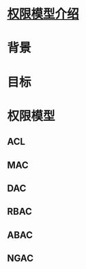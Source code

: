 # [权限模型介绍](https://github.com/zzy131250/gitblog/issues/4)

# 背景
# 目标
# 权限模型
## ACL
## MAC
## DAC
## RBAC
## ABAC
## NGAC